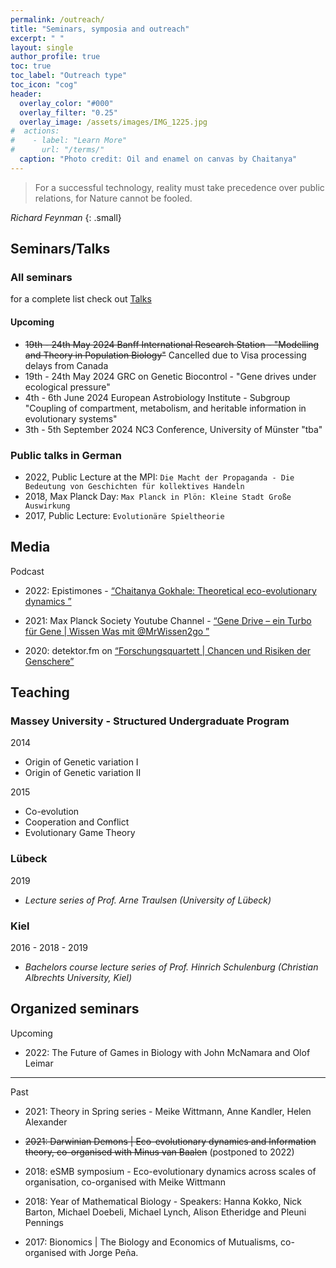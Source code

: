 ```yaml
---
permalink: /outreach/
title: "Seminars, symposia and outreach"
excerpt: " "
layout: single
author_profile: true
toc: true
toc_label: "Outreach type"
toc_icon: "cog"
header:
  overlay_color: "#000"
  overlay_filter: "0.25"
  overlay_image: /assets/images/IMG_1225.jpg
#  actions:
#    - label: "Learn More"
#      url: "/terms/"
  caption: "Photo credit: Oil and enamel on canvas by Chaitanya"
---
```

> For a successful technology, reality must take precedence over public relations, for Nature cannot be fooled.

<cite>Richard Feynman</cite>
{: .small}

## Seminars/Talks

### All seminars

for a complete list check out [Talks](/talks/)

#### Upcoming

- <s>19th - 24th May 2024 Banff International Research Station - "Modelling and Theory in Population Biology"</s> Cancelled due to Visa processing delays from Canada
- 19th - 24th May 2024 GRC on Genetic Biocontrol - "Gene drives under ecological pressure"
- 4th - 6th June 2024 European Astrobiology Institute - Subgroup "Coupling of compartment, metabolism, and heritable information in evolutionary systems"
- 3th - 5th September 2024 NC3 Conference, University of Münster "tba"


### Public talks in German

- 2022, Public Lecture at the MPI: ``Die Macht der Propaganda - Die Bedeutung von Geschichten für kollektives Handeln``
- 2018, Max Planck Day: ``Max Planck in Plön: Kleine Stadt Große Auswirkung``
- 2017, Public Lecture: ``Evolutionäre Spieltheorie``

## Media

Podcast

* 2022: Epistimones - [“Chaitanya Gokhale: Theoretical eco-evolutionary dynamics
​”](https://open.spotify.com/episode/7ciujPGjQ1ydg88QbJkquJ?si=pnLKgR3rR0SgcG8AJrrS_Q)

* 2021: Max Planck Society Youtube Channel - [“Gene Drive – ein Turbo für Gene | Wissen Was mit @MrWissen2go
​”](https://youtu.be/TP1NWy1izaQ)

* 2020: 	detektor.fm on [“Forschungsquartett \| Chancen und Risiken der Genschere”](https://detektor.fm/wissen/forschungsquartett-crisprcas9-gene-drive)


## Teaching

### Massey University - Structured Undergraduate Program

2014
- Origin of Genetic variation I
- Origin of Genetic variation II

2015
- Co-evolution
- Cooperation and Conflict
- Evolutionary Game Theory

### Lübeck 

2019

- *Lecture series of Prof. Arne Traulsen (University of Lübeck)*

### Kiel

2016 - 2018 - 2019

- *Bachelors course lecture series of Prof. Hinrich Schulenburg (Christian Albrechts University, Kiel)*


## Organized seminars

Upcoming

* 2022: The Future of Games in Biology with John McNamara and Olof Leimar

---

Past

* 2021: Theory in Spring series - Meike Wittmann, Anne Kandler, Helen Alexander

* <s>2021:	Darwinian Demons | Eco-evolutionary dynamics and Information theory, co-organised with Minus van Baalen</s> (postponed to 2022)

* 2018: 	eSMB symposium - Eco-evolutionary dynamics across scales of organisation, co-organised with Meike Wittmann

* 2018: 	Year of Mathematical Biology -  Speakers: Hanna Kokko, 	Nick Barton, Michael Doebeli, Michael Lynch, Alison Etheridge and Pleuni Pennings

* 2017:	Bionomics \| The Biology and Economics of Mutualisms, co-organised with Jorge Peña.

